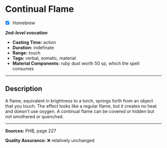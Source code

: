 # Continual Flame
- [x] Homebrew

***2nd-level evocation***
- **Casting Time:** action
- **Duration:** indefinate
- **Range:** touch
- **Tags:** verbal, somatic, material
- **Material Components:** ruby dust worth 50 sp, which the spell consumes

---

## Description
A flame, equivalent in brightness to a torch, springs forth from an object that you touch.
The effect looks like a regular flame, but it creates no heat and doesn't use oxygen.
A continual flame can be covered or hidden but not smothered or quenched.

---

**Sources:** PHB, page 227

**Quality Assurance:** :x: relatively unchanged
